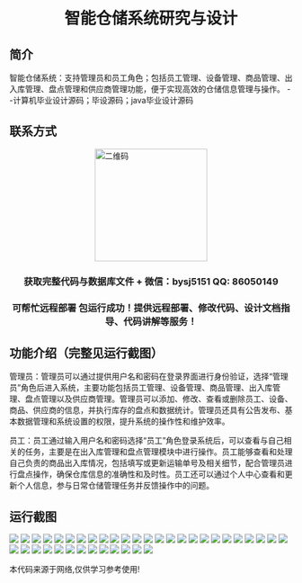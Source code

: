 <p><h1 align="center">智能仓储系统研究与设计</h1></p>

## 简介
智能仓储系统：支持管理员和员工角色；包括员工管理、设备管理、商品管理、出入库管理、盘点管理和供应商管理功能，便于实现高效的仓储信息管理与操作。    --计算机毕业设计源码；毕设源码；java毕业设计源码


## 联系方式
<img src="https://bs-1329754181.cos.ap-shanghai.myqcloud.com/wx.jpg" alt="二维码" style="display: block; margin: 0 auto;" width="200px">
<p><h3 align="center">获取完整代码与数据库文件 + 微信：bysj5151 QQ: 86050149</h3></p>
<p><h3 align="center">可帮忙远程部署 包运行成功！提供远程部署、修改代码、设计文档指导、代码讲解等服务！</h3></p>

## 功能介绍（完整见运行截图）
管理员：管理员可以通过提供用户名和密码在登录界面进行身份验证，选择“管理员”角色后进入系统，主要功能包括员工管理、设备管理、商品管理、出入库管理、盘点管理以及供应商管理。管理员可以添加、修改、查看或删除员工、设备、商品、供应商的信息，并执行库存的盘点和数据统计。管理员还具有公告发布、基本数据管理和系统设置的权限，提升系统的操作性和维护效率。

员工：员工通过输入用户名和密码选择“员工”角色登录系统后，可以查看与自己相关的任务，主要是在出入库管理和盘点管理模块中进行操作。员工能够查看和处理自己负责的商品出入库情况，包括填写或更新运输单号及相关细节，配合管理员进行盘点操作，确保仓库信息的准确性和及时性。员工还可以通过个人中心查看和更新个人信息，参与日常仓储管理任务并反馈操作中的问题。


## 运行截图
![](https://bs-1329754181.cos.ap-shanghai.myqcloud.com/ssm/IntelligentWarehouseSystemResearch/img/001.jpg)
![](https://bs-1329754181.cos.ap-shanghai.myqcloud.com/ssm/IntelligentWarehouseSystemResearch/img/002.jpg)
![](https://bs-1329754181.cos.ap-shanghai.myqcloud.com/ssm/IntelligentWarehouseSystemResearch/img/003.jpg)
![](https://bs-1329754181.cos.ap-shanghai.myqcloud.com/ssm/IntelligentWarehouseSystemResearch/img/004.jpg)
![](https://bs-1329754181.cos.ap-shanghai.myqcloud.com/ssm/IntelligentWarehouseSystemResearch/img/005.jpg)
![](https://bs-1329754181.cos.ap-shanghai.myqcloud.com/ssm/IntelligentWarehouseSystemResearch/img/006.jpg)
![](https://bs-1329754181.cos.ap-shanghai.myqcloud.com/ssm/IntelligentWarehouseSystemResearch/img/007.jpg)
![](https://bs-1329754181.cos.ap-shanghai.myqcloud.com/ssm/IntelligentWarehouseSystemResearch/img/008.jpg)
![](https://bs-1329754181.cos.ap-shanghai.myqcloud.com/ssm/IntelligentWarehouseSystemResearch/img/009.jpg)
![](https://bs-1329754181.cos.ap-shanghai.myqcloud.com/ssm/IntelligentWarehouseSystemResearch/img/010.jpg)
![](https://bs-1329754181.cos.ap-shanghai.myqcloud.com/ssm/IntelligentWarehouseSystemResearch/img/011.jpg)
![](https://bs-1329754181.cos.ap-shanghai.myqcloud.com/ssm/IntelligentWarehouseSystemResearch/img/012.jpg)
![](https://bs-1329754181.cos.ap-shanghai.myqcloud.com/ssm/IntelligentWarehouseSystemResearch/img/013.jpg)
![](https://bs-1329754181.cos.ap-shanghai.myqcloud.com/ssm/IntelligentWarehouseSystemResearch/img/014.jpg)
![](https://bs-1329754181.cos.ap-shanghai.myqcloud.com/ssm/IntelligentWarehouseSystemResearch/img/015.jpg)
![](https://bs-1329754181.cos.ap-shanghai.myqcloud.com/ssm/IntelligentWarehouseSystemResearch/img/016.jpg)
![](https://bs-1329754181.cos.ap-shanghai.myqcloud.com/ssm/IntelligentWarehouseSystemResearch/img/017.jpg)
![](https://bs-1329754181.cos.ap-shanghai.myqcloud.com/ssm/IntelligentWarehouseSystemResearch/img/018.jpg)
![](https://bs-1329754181.cos.ap-shanghai.myqcloud.com/ssm/IntelligentWarehouseSystemResearch/img/019.jpg)
![](https://bs-1329754181.cos.ap-shanghai.myqcloud.com/ssm/IntelligentWarehouseSystemResearch/img/020.jpg)
![](https://bs-1329754181.cos.ap-shanghai.myqcloud.com/ssm/IntelligentWarehouseSystemResearch/img/021.jpg)
![](https://bs-1329754181.cos.ap-shanghai.myqcloud.com/ssm/IntelligentWarehouseSystemResearch/img/022.jpg)
![](https://bs-1329754181.cos.ap-shanghai.myqcloud.com/ssm/IntelligentWarehouseSystemResearch/img/023.jpg)
![](https://bs-1329754181.cos.ap-shanghai.myqcloud.com/ssm/IntelligentWarehouseSystemResearch/img/024.jpg)
![](https://bs-1329754181.cos.ap-shanghai.myqcloud.com/ssm/IntelligentWarehouseSystemResearch/img/025.jpg)
![](https://bs-1329754181.cos.ap-shanghai.myqcloud.com/ssm/IntelligentWarehouseSystemResearch/img/026.jpg)
![](https://bs-1329754181.cos.ap-shanghai.myqcloud.com/ssm/IntelligentWarehouseSystemResearch/img/027.jpg)
![](https://bs-1329754181.cos.ap-shanghai.myqcloud.com/ssm/IntelligentWarehouseSystemResearch/img/028.jpg)
![](https://bs-1329754181.cos.ap-shanghai.myqcloud.com/ssm/IntelligentWarehouseSystemResearch/img/029.jpg)
![](https://bs-1329754181.cos.ap-shanghai.myqcloud.com/ssm/IntelligentWarehouseSystemResearch/img/030.jpg)
![](https://bs-1329754181.cos.ap-shanghai.myqcloud.com/ssm/IntelligentWarehouseSystemResearch/img/031.jpg)
![](https://bs-1329754181.cos.ap-shanghai.myqcloud.com/ssm/IntelligentWarehouseSystemResearch/img/032.jpg)
![](https://bs-1329754181.cos.ap-shanghai.myqcloud.com/ssm/IntelligentWarehouseSystemResearch/img/033.jpg)
![](https://bs-1329754181.cos.ap-shanghai.myqcloud.com/ssm/IntelligentWarehouseSystemResearch/img/034.jpg)
![](https://bs-1329754181.cos.ap-shanghai.myqcloud.com/ssm/IntelligentWarehouseSystemResearch/img/035.jpg)
![](https://bs-1329754181.cos.ap-shanghai.myqcloud.com/ssm/IntelligentWarehouseSystemResearch/img/036.jpg)
![](https://bs-1329754181.cos.ap-shanghai.myqcloud.com/ssm/IntelligentWarehouseSystemResearch/img/037.jpg)
![](https://bs-1329754181.cos.ap-shanghai.myqcloud.com/ssm/IntelligentWarehouseSystemResearch/img/038.jpg)

<p>本代码来源于网络,仅供学习参考使用!</p>
